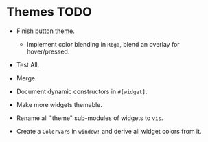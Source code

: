 # Themes TODO

* Finish button theme.
    - Implement color blending in `Rbga`, blend an overlay for hover/pressed.
* Test All.
* Merge.

* Document dynamic constructors in `#[widget]`.
* Make more widgets themable.
* Rename all "theme" sub-modules of widgets to `vis`.
* Create a `ColorVars` in `window!` and derive all widget colors from it.